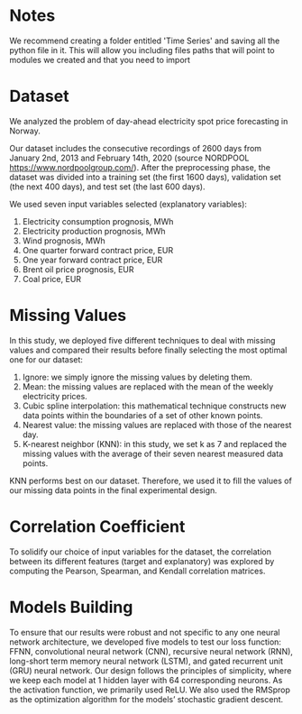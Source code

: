 # Notes
We recommend creating a folder entitled 'Time Series' and saving all the python file in it. This will allow you including files paths that will point to modules we created and that you need to import

# Dataset
We analyzed the problem of day-ahead electricity spot price forecasting in Norway. 

Our dataset includes the consecutive recordings of 2600 days from January 2nd, 2013 and February 14th, 2020 (source NORDPOOL https://www.nordpoolgroup.com/). After the preprocessing phase, the dataset was divided into a training set (the first 1600 days), validation set (the next 400 days), and test set (the last 600 days).

We used seven input variables selected (explanatory variables):

1. Electricity consumption prognosis, MWh
2. Electricity production prognosis, MWh
3. Wind prognosis, MWh
4. One quarter forward contract price, EUR
5. One year forward contract price, EUR
6. Brent oil price prognosis, EUR
7. Coal price, EUR

# Missing Values
In this study, we deployed five different techniques to deal with missing values and compared their results before finally selecting the most optimal one for our dataset:

1. Ignore: we simply ignore the missing values by deleting them.
2. Mean: the missing values are replaced with the mean of the weekly electricity prices. 
3. Cubic spline interpolation: this mathematical technique constructs new data points within the boundaries of a set of other known points. 
4. Nearest value: the missing values are replaced with those of the nearest day. 
5. K-nearest neighbor (KNN): in this study, we set k as 7 and replaced the missing values with the average of their seven nearest measured data points.  

KNN performs best on our dataset. Therefore, we used it to fill the values of our missing data points in the final experimental design. 

# Correlation Coefficient
To solidify our choice of input variables for the dataset, the correlation between its different features (target and explanatory) was explored by computing the Pearson, Spearman, and Kendall correlation matrices.

# Models Building
To ensure that our results were robust and not specific to any one neural network architecture, we developed five models to test our loss function: FFNN, convolutional neural network (CNN), recursive neural network (RNN), long-short term memory neural network (LSTM), and gated recurrent unit (GRU) neural network.
Our design follows the principles of simplicity, where we keep each model at 1 hidden layer with 64 corresponding neurons. As the activation function, we primarily used ReLU. We also used the RMSprop as the optimization algorithm for the models’ stochastic gradient descent.
